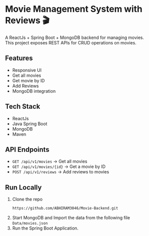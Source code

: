 # Movie Management System with Reviews 🎬

A ReactJs + Spring Boot + MongoDB backend for managing movies.  
This project exposes REST APIs for CRUD operations on movies.

## Features
- Responsive UI
- Get all movies
- Get movie by ID
- Add Reviews
- MongoDB integration

## Tech Stack
- ReactJs
- Java Spring Boot
- MongoDB
- Maven

## API Endpoints
- `GET /api/v1/movies` → Get all movies
- `GET /api/v1/movies/{id}` → Get a movie by ID
- `POST /api/v1/reviews` → Add reviews to movies

## Run Locally
1. Clone the repo
   ```bash
   https://github.com/ABHIRAM3046/Movie-Backend.git
   ```
2. Start MongoDB and Import the data from the following file
   `Data/movies.json`
3. Run the Spring Boot Application.


